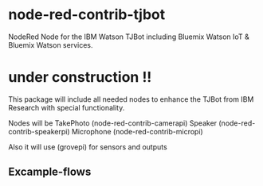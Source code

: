 # node-red-contrib-tjbot
NodeRed Node for the IBM Watson TJBot including Bluemix Watson IoT & Bluemix Watson services. 

# under construction !!

This package will include all needed nodes to enhance the TJBot from IBM Research with special functionality. 

Nodes will be 
    TakePhoto (node-red-contrib-camerapi)
    Speaker (node-red-contrib-speakerpi)
    Microphone (node-red-contrib-micropi)

Also it will use (grovepi) for sensors and outputs

## Excample-flows

